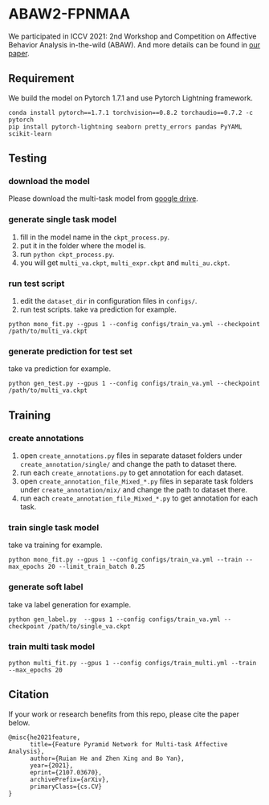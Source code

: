 # ABAW2-FPNMAA

We participated in ICCV 2021: 2nd Workshop and Competition on Affective Behavior Analysis in-the-wild (ABAW). And more details can be found in [our paper](http://arxiv.org/abs/2107.03670).



## Requirement

We build the model on Pytorch 1.7.1 and use Pytorch Lightning framework. 

```
conda install pytorch==1.7.1 torchvision==0.8.2 torchaudio==0.7.2 -c pytorch
pip install pytorch-lightning seaborn pretty_errors pandas PyYAML scikit-learn
```

## Testing

### download the model

Please download the multi-task model from [google drive](https://drive.google.com/file/d/1tUpdqS_Reu4oNaqBBOr_XKPEuV9oofLi/view?usp=sharing).

### generate single task model

1. fill in the model name in the `ckpt_process.py`.
2. put it in the folder where the model is.
3. run `python ckpt_process.py`.
4. you will get `multi_va.ckpt`, `multi_expr.ckpt` and `multi_au.ckpt`.

### run test script

1. edit the `dataset_dir` in configuration files in `configs/`.
2. run test scripts. take va prediction for example.

```shell
python mono_fit.py --gpus 1 --config configs/train_va.yml --checkpoint /path/to/multi_va.ckpt 
```

### generate prediction for test set

take va prediction for example.

```shell
python gen_test.py --gpus 1 --config configs/train_va.yml --checkpoint /path/to/multi_va.ckpt 
```

## Training

### create annotations

1. open `create_annotations.py` files in separate dataset folders under `create_annotation/single/` and change the path to dataset there. 
2. run each `create_annotations.py` to get annotation for each dataset.
3. open `create_annotation_file_Mixed_*.py` files in separate task folders under `create_annotation/mix/` and change the path to dataset there.
4. run each `create_annotation_file_Mixed_*.py` to get annotation for each task.

### train single task model

take va training for example.

```shell
python mono_fit.py --gpus 1 --config configs/train_va.yml --train --max_epochs 20 --limit_train_batch 0.25 
```

### generate soft label

take va label generation for example.

```shell
python gen_label.py  --gpus 1 --config configs/train_va.yml --checkpoint /path/to/single_va.ckpt
```

### train multi task model

```shell
python multi_fit.py --gpus 1 --config configs/train_multi.yml --train --max_epochs 20 
```


## Citation

If your work or research benefits from this repo, please cite the paper below.

```
@misc{he2021feature,
      title={Feature Pyramid Network for Multi-task Affective Analysis}, 
      author={Ruian He and Zhen Xing and Bo Yan},
      year={2021},
      eprint={2107.03670},
      archivePrefix={arXiv},
      primaryClass={cs.CV}
}
```